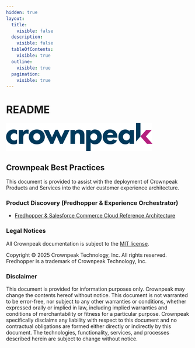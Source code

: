 ```yaml
---
hidden: true
layout:
  title:
    visible: false
  description:
    visible: false
  tableOfContents:
    visible: true
  outline:
    visible: true
  pagination:
    visible: true
---
```


# README

[![Crownpeak Logo](../images/logo/crownpeak-logo.png)](http://www.crownpeak.com)

## Crownpeak Best Practices

This document is provided to assist with the deployment of Crownpeak Products and Services into the wider customer experience architecture.

### Product Discovery (Fredhopper & Experience Orchestrator)

* [Fredhopper & Salesforce Commerce Cloud Reference Architecture](fhr-salesforce-commerce-cloud/)

### Legal Notices

All Crownpeak documentation is subject to the [MIT license](https://github.com/Crownpeak/fhr-client-proxy?tab=MIT-1-ov-file).

Copyright © 2025 Crownpeak Technology, Inc. All rights reserved. Fredhopper is a trademark of Crownpeak Technology, Inc.

### Disclaimer

This document is provided for information purposes only. Crownpeak may change the contents hereof without notice. This document is not warranted to be error-free, nor subject to any other warranties or conditions, whether expressed orally or implied in law, including implied warranties and conditions of merchantability or fitness for a particular purpose. Crownpeak specifically disclaims any liability with respect to this document and no contractual obligations are formed either directly or indirectly by this document. The technologies, functionality, services, and processes described herein are subject to change without notice.
